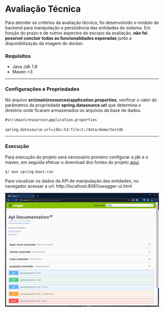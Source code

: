 # Avaliação Técnica 
 
Para atender os critérios da avaliação técnica, foi desenvolvido o módulo de backend para manipulação e persistência das entidades do sistema.
Em função do prazo e de outros aspectos do escopo da avaliação, **não foi possível concluir todas as funcionalidades esperadas** junto a disponibilização da imagem do docker.
 

### Requisitos
  - Java Jdk 1.8
  - Maven >3
-----------------------
### Configurações e Propriedades
No arquivo **src\main\resources\application.properties**,  verificar o valor do parâmetros da propriedade **spring.datasource.url** que determina o diretório onde ficaram armazenados os arquivos da base de dados.
  ```
  #src\main\resources\application.properties
    
  spring.datasource.url=jdbc:h2:file:C:/data/demo/testdb
  ```
  
  ----------------------------
### Execução

Para execução do projeto será necessário primeiro configurar a jdk e o maven, em seguida efetuar o download dos fontes do projeto [aqui](https://github.com/victor5887/demo_cred_card.git "aqui").

  ```
$/ mvn spring-boot:run
  ```
  
 Para visualizar os dados da API de manipulação das entidades, no navegador acessar a url: http://localhost:8081/swagger-ui.html 
  
  [![application.properties](https://raw.githubusercontent.com/victor5887/demo_cred_card/master/src/main/resources/static/img/cap2.png "application.properties")](https://github.com/victor5887/demo_cred_cardhttps://github.com/victor5887/demo_cred_card "application.properties")
  
